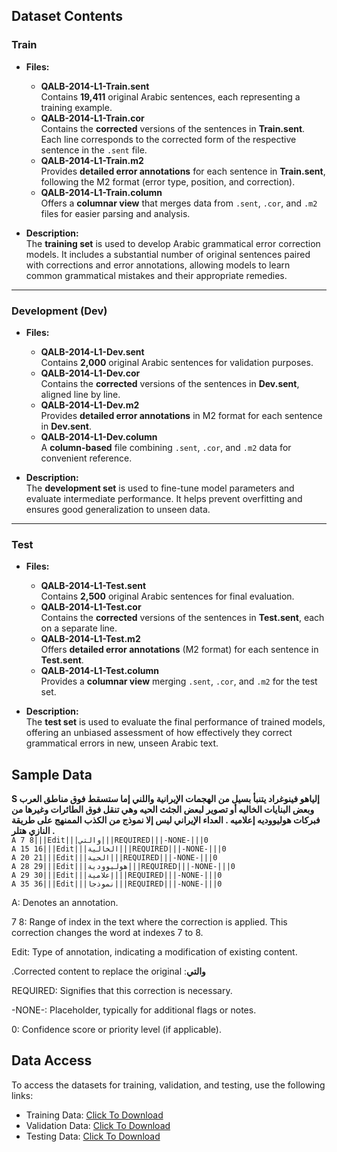 ## Dataset Contents

### Train
- **Files:**
  - **QALB-2014-L1-Train.sent**  
    Contains **19,411** original Arabic sentences, each representing a training example.
  - **QALB-2014-L1-Train.cor**  
    Contains the **corrected** versions of the sentences in **Train.sent**. Each line corresponds to the corrected form of the respective sentence in the `.sent` file.
  - **QALB-2014-L1-Train.m2**  
    Provides **detailed error annotations** for each sentence in **Train.sent**, following the M2 format (error type, position, and correction).
  - **QALB-2014-L1-Train.column**  
    Offers a **columnar view** that merges data from `.sent`, `.cor`, and `.m2` files for easier parsing and analysis.

- **Description:**  
  The **training set** is used to develop Arabic grammatical error correction models. It includes a substantial number of original sentences paired with corrections and error annotations, allowing models to learn common grammatical mistakes and their appropriate remedies.

---

### Development (Dev)
- **Files:**
  - **QALB-2014-L1-Dev.sent**  
    Contains **2,000** original Arabic sentences for validation purposes.
  - **QALB-2014-L1-Dev.cor**  
    Contains the **corrected** versions of the sentences in **Dev.sent**, aligned line by line.
  - **QALB-2014-L1-Dev.m2**  
    Provides **detailed error annotations** in M2 format for each sentence in **Dev.sent**.
  - **QALB-2014-L1-Dev.column**  
    A **column-based** file combining `.sent`, `.cor`, and `.m2` data for convenient reference.

- **Description:**  
  The **development set** is used to fine-tune model parameters and evaluate intermediate performance. It helps prevent overfitting and ensures good generalization to unseen data.

---

### Test
- **Files:**
  - **QALB-2014-L1-Test.sent**  
    Contains **2,500** original Arabic sentences for final evaluation.
  - **QALB-2014-L1-Test.cor**  
    Contains the **corrected** versions of the sentences in **Test.sent**, each on a separate line.
  - **QALB-2014-L1-Test.m2**  
    Offers **detailed error annotations** (M2 format) for each sentence in **Test.sent**.
  - **QALB-2014-L1-Test.column**  
    Provides a **columnar view** merging `.sent`, `.cor`, and `.m2` for the test set.


- **Description:**  
  The **test set** is used to evaluate the final performance of trained models, offering an unbiased assessment of how effectively they correct grammatical errors in new, unseen Arabic text.

## Sample Data


**S إلياهو فينوغراد يتنبأ بسيل من الهجمات الإيرانية واللني إما ستسقط فوق مناطق العرب وبعض البنايات الخاليه أو تصوير لبعض الجثث الحيه وهي تنقل فوق الطائرات وغيرها من فبركات هوليووديه إعلاميه . العداء الإيراني ليس إلا نموذج من الكذب الممنهج على طريقة النازي هتلر .**  
`A 7 8|||Edit|||والتي|||REQUIRED|||-NONE-|||0`  
`A 15 16|||Edit|||الخالية|||REQUIRED|||-NONE-|||0`  
`A 20 21|||Edit|||الحية|||REQUIRED|||-NONE-|||0`  
`A 28 29|||Edit|||هوليوودية|||REQUIRED|||-NONE-|||0`  
`A 29 30|||Edit|||إعلامية|||REQUIRED|||-NONE-|||0`  
`A 35 36|||Edit|||نموذجا|||REQUIRED|||-NONE-|||0`  

A: Denotes an annotation.

7 8: Range of index in the text where the correction is applied. This correction changes the word at indexes 7 to 8.

Edit: Type of annotation, indicating a modification of existing content.  

<span dir="rtl">**والتي**: Corrected content to replace the original.</span>

REQUIRED: Signifies that this correction is necessary.  

-NONE-: Placeholder, typically for additional flags or notes.    

0: Confidence score or priority level (if applicable).    




## Data Access
To access the datasets for training, validation, and testing, use the following links:
- Training Data: [Click To Download](https://drive.google.com/file/d/1nWCQAENGr2TGC_27vz1NzteqmuXlTDx7/view?usp=sharing)
- Validation Data: [Click To Download](https://drive.google.com/file/d/1h8I0qNsNz1OfRzUQEahB8Zpiqyzi3OmB/view?usp=sharing)
- Testing Data: [Click To Download](https://drive.google.com/file/d/1EQuXoM3Tj5bZqsZxYBakhZ7ZNbFH-1LB/view?usp=sharing)

